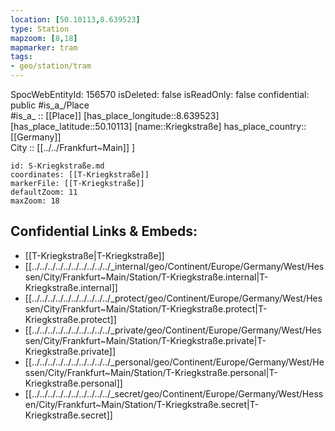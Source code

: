 ```yaml
---
location: [50.10113,8.639523] 
type: Station 
mapzoom: [8,18] 
mapmarker: tram 
tags:
- geo/station/tram
---
```

SpocWebEntityId: 156570
isDeleted: false
isReadOnly: false
confidential: public
#is_a_/Place  
#is_a_ :: [[Place]] 
[has_place_longitude::8.639523] 
[has_place_latitude::50.10113] 
[name::Kriegkstraße] 
has_place_country:: [[Germany]]  
City :: [[../../Frankfurt~Main]] ] 


```leaflet
id: S-Kriegkstraße.md
coordinates: [[T-Kriegkstraße]] 
markerFile: [[T-Kriegkstraße]] 
defaultZoom: 11 
maxZoom: 18
```


## Confidential Links & Embeds: 
- [[T-Kriegkstraße|T-Kriegkstraße]] 
- [[../../../../../../../../../../_internal/geo/Continent/Europe/Germany/West/Hessen/City/Frankfurt~Main/Station/T-Kriegkstraße.internal|T-Kriegkstraße.internal]] 
- [[../../../../../../../../../../_protect/geo/Continent/Europe/Germany/West/Hessen/City/Frankfurt~Main/Station/T-Kriegkstraße.protect|T-Kriegkstraße.protect]] 
- [[../../../../../../../../../../_private/geo/Continent/Europe/Germany/West/Hessen/City/Frankfurt~Main/Station/T-Kriegkstraße.private|T-Kriegkstraße.private]] 
- [[../../../../../../../../../../_personal/geo/Continent/Europe/Germany/West/Hessen/City/Frankfurt~Main/Station/T-Kriegkstraße.personal|T-Kriegkstraße.personal]] 
- [[../../../../../../../../../../_secret/geo/Continent/Europe/Germany/West/Hessen/City/Frankfurt~Main/Station/T-Kriegkstraße.secret|T-Kriegkstraße.secret]] 

